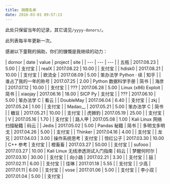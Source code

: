 ```yaml
---
title: 捐赠名单
date: 2016-03-01 09:57:13
---
```


此处只保留当年的记录，其它请见`/yyyy-donors/`。

此列表每半年更新一次。

感谢以下童鞋的捐助，你们的慷慨是我继续的动力：

| dornor | date | value | project | site |
| --- | --- | --- |
| 五瓶 | 2017.08.23 | 5.00 | | 支付宝 |
| realX | 2017.08.22 | 10.00 | | 支付宝 |
| hdisk0 | 2017.08.21 | 10.00 | | 支付宝 |
| 欧流全 | 2017.08.09 | 5.00 | 笨办法学 Python · 续 | 知乎 |
| 谁占了我的一年的称号 | 2017.07.25 | 2.00 | Python 数据科学手册 | 简书 |
| 海彦 | 2017.07.12 | 10.00 | | 支付宝 |
| ??? | 2017.06.28 | 5.00 | Linux (x86) Exploit | 简书 |
| xiaojay | 2017.06.16 | 18.00 | SICP Py | 支付宝 |
| ??? | 2017.06.10 | 5.00 | 笨办法学 C | 看云 |
| DoubleMay | 2017.06.04 | 6.40 | | 支付宝 |
| zkj | 2017.05.24 | 1.00 | | 支付宝 |
| Madao\_\_ | 2017.05.21 | 5.00 | 笨办法学 C | 简书 |
| 糖豆 | 2017.05.21 | 10.00 | | 支付宝 |
| 虎狮豹 | 2017.05.19 | 25.00 | | 支付宝 |
| V | 2017.05.16 | 1.70 | | 支付宝 |
| 路人甲 | 2017.05.08 | 1.00 | Kali Linux 网络扫描秘籍 | 码云 |
| Jedis | 2017.05.02 | 5.00 | Pandas 秘籍 | 简书 |
| 多明戈多明戈 | 2017.04.26 | 5.00 | | 支付宝 |
| Thinker | 2017.04.16 | 4.00 |  | 支付宝 |
| 龙兄 | 2017.04.03 | 3.00 | 操作系统思考 | 支付宝 |
| 惊红公子 | 2017.03.30 | 10.00 | C++ 参考 | 支付宝 |
| 橙畜畜 | 2017.03.27 | 50.00 | | 支付宝 |
| sufooo | 2017.03.27 | 10.00 | Kali Linux 无线渗透测试入门指南 | 码云 |
| 梦醒何时尔 | 2017.03.10 | 30.00 | | 支付宝 |
| 向小路 | 2017.02.21 | 3.30 | | 支付宝 |
| 喆 | 2017.02.11 | 6.00 | | 支付宝 |
| 佳琳 | 2017.01.18 | 5.55 | | 支付宝 |
| 少高 | 2017.01.11 | 6.00 | | 支付宝 |
| vose | 2017.01.06 | 5.00 | | 支付宝 |
| 李小双 | 2017.01.04 | 5.00 | | 支付宝 |
